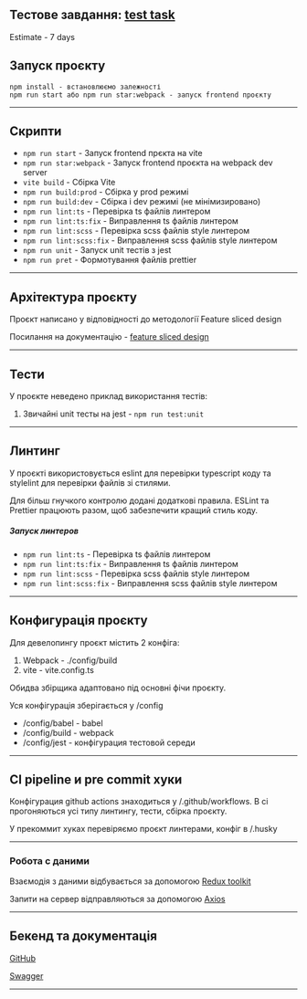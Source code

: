 ## Тестове завдання: [test task](docs/test_task.md)
Estimate - 7 days

## Запуск проєкту

```
npm install - встановлюємо залежності
npm run start або npm run star:webpack - запуск frontend проєкту
```

----

## Скрипти

- `npm run start` - Запуск frontend прєкта на vite
- `npm run star:webpack` - Запуск frontend проєкта на webpack dev server
- `vite build` - Сбірка Vite
- `npm run build:prod` - Сбірка у prod режимі
- `npm run build:dev` - Сбірка і dev режимі (не мінімизировано)
- `npm run lint:ts` - Перевірка ts файлів линтером
- `npm run lint:ts:fix` - Виправлення ts файлів линтером
- `npm run lint:scss` - Перевірка scss файлів style линтером
- `npm run lint:scss:fix` - Виправлення scss файлів style линтером
- `npm run unit` - Запуск unit тестів з jest
- `npm run pret` - Формотування файлів prettier

----

## Архітектура проєкту

Проєкт написано у відповідності до методології Feature sliced design

Посилання на документацію - [feature sliced design](https://feature-sliced.design/docs/get-started/tutorial)

----

## Тести

У проєкте неведено приклад використання тестів:
1) Звичайні unit тесты на jest - `npm run test:unit`

----

## Линтинг

У проєкті використовується eslint для перевірки typescript коду та stylelint для перевірки файлів зі стилями.

Для більш гнучкого контролю додані додаткові правила. ESLint та Prettier працюють разом, щоб забезпечити кращий стиль коду.

##### Запуск линтеров

- `npm run lint:ts` - Перевірка ts файлів линтером
- `npm run lint:ts:fix` - Виправлення ts файлів линтером
- `npm run lint:scss` - Перевірка scss файлів style линтером
- `npm run lint:scss:fix` - Виправлення scss файлів style линтером

----

## Конфигурація проєкту

Для девелопингу проєкт містить 2 конфіга:
1. Webpack - ./config/build
2. vite - vite.config.ts

Обидва збірщика адаптовано під основні фічи проєкту.

Уся конфігурація зберігається у /config
- /config/babel - babel
- /config/build - webpack
- /config/jest - конфігурация тестовой середи

----

## CI pipeline и pre commit хуки

Конфігурация github actions знаходиться у /.github/workflows.
В ci прогоняються усі типу линтингу, тести, сбірка проєкту.

У прекоммит хуках перевіряємо проєкт линтерами, конфіг в /.husky

----

### Робота с даними

Взаємодія з даними відбувається за допомогою [Redux toolkit](https://redux-toolkit.js.org/)

Запити на сервер відправляються за допомогою [Axios](https://axios-http.com/uk/docs/intro)

----

## Бекенд та документація

[GitHub](https://github.com/VladimirDegt/Camper-Haven-Rentals-back)

[Swagger](https://camper-haven-rentals-back.onrender.com/api)

----

